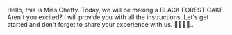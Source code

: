 Hello, this is Miss Cheffy.
Today, we will be making a BLACK FOREST CAKE.
Aren't you excited?
I will provide you with all the instructions.
Let's get started and don't forget to share your experience with us.
👩‍🍳👨‍🍳..